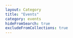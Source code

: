 ```yaml
---
layout: Category
title: "Events"
category: events
hideFromSearch: true
excludeFromCollections: true
---
```

